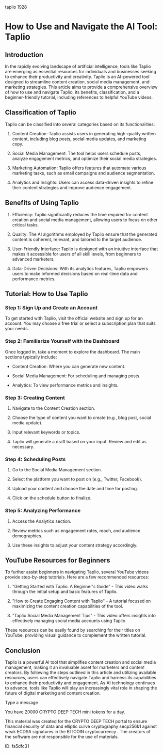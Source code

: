 taplio 1928
# How to Use and Navigate the AI Tool: Taplio



## Introduction



In the rapidly evolving landscape of artificial intelligence, tools like Taplio are emerging as essential resources for individuals and businesses seeking to enhance their productivity and creativity. Taplio is an AI-powered tool designed to streamline content creation, social media management, and marketing strategies. This article aims to provide a comprehensive overview of how to use and navigate Taplio, its benefits, classification, and a beginner-friendly tutorial, including references to helpful YouTube videos.



## Classification of Taplio



Taplio can be classified into several categories based on its functionalities:



1. Content Creation: Taplio assists users in generating high-quality written content, including blog posts, social media updates, and marketing copy.

2. Social Media Management: The tool helps users schedule posts, analyze engagement metrics, and optimize their social media strategies.

3. Marketing Automation: Taplio offers features that automate various marketing tasks, such as email campaigns and audience segmentation.

4. Analytics and Insights: Users can access data-driven insights to refine their content strategies and improve audience engagement.



## Benefits of Using Taplio



1. Efficiency: Taplio significantly reduces the time required for content creation and social media management, allowing users to focus on other critical tasks.

2. Quality: The AI algorithms employed by Taplio ensure that the generated content is coherent, relevant, and tailored to the target audience.

3. User-Friendly Interface: Taplio is designed with an intuitive interface that makes it accessible for users of all skill levels, from beginners to advanced marketers.

4. Data-Driven Decisions: With its analytics features, Taplio empowers users to make informed decisions based on real-time data and performance metrics.



## Tutorial: How to Use Taplio



### Step 1: Sign Up and Create an Account



To get started with Taplio, visit the official website and sign up for an account. You may choose a free trial or select a subscription plan that suits your needs.



### Step 2: Familiarize Yourself with the Dashboard



Once logged in, take a moment to explore the dashboard. The main sections typically include:



- Content Creation: Where you can generate new content.

- Social Media Management: For scheduling and managing posts.

- Analytics: To view performance metrics and insights.



### Step 3: Creating Content



1. Navigate to the Content Creation section.

2. Choose the type of content you want to create (e.g., blog post, social media update).

3. Input relevant keywords or topics.

4. Taplio will generate a draft based on your input. Review and edit as necessary.



### Step 4: Scheduling Posts



1. Go to the Social Media Management section.

2. Select the platform you want to post on (e.g., Twitter, Facebook).

3. Upload your content and choose the date and time for posting.

4. Click on the schedule button to finalize.



### Step 5: Analyzing Performance



1. Access the Analytics section.

2. Review metrics such as engagement rates, reach, and audience demographics.

3. Use these insights to adjust your content strategy accordingly.



## YouTube Resources for Beginners



To further assist beginners in navigating Taplio, several YouTube videos provide step-by-step tutorials. Here are a few recommended resources:



1. "Getting Started with Taplio: A Beginner's Guide" - This video walks through the initial setup and basic features of Taplio.

2. "How to Create Engaging Content with Taplio" - A tutorial focused on maximizing the content creation capabilities of the tool.

3. "Taplio Social Media Management Tips" - This video offers insights into effectively managing social media accounts using Taplio.



These resources can be easily found by searching for their titles on YouTube, providing visual guidance to complement the written tutorial.



## Conclusion



Taplio is a powerful AI tool that simplifies content creation and social media management, making it an invaluable asset for marketers and content creators. By following the steps outlined in this article and utilizing available resources, users can effectively navigate Taplio and harness its capabilities to enhance their productivity and engagement. As AI technology continues to advance, tools like Taplio will play an increasingly vital role in shaping the future of digital marketing and content creation.



Type a message

You have 20000 CRYPTO DEEP TECH mini tokens for a day.


This material was created for the  CRYPTO DEEP TECH portal  to ensure financial security of data and elliptic curve cryptography  secp256k1 against weak ECDSA  signatures   in the  BITCOIN cryptocurrency . The creators of the software are not responsible for the use of materials.

 ID: fa5dfc31
